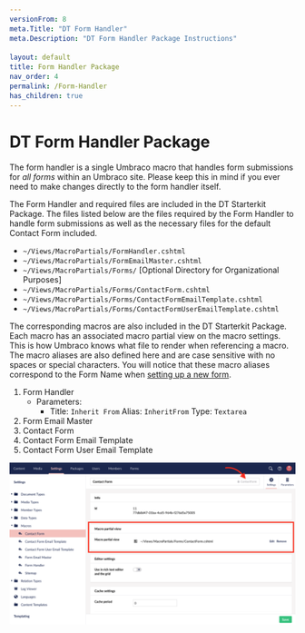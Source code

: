 ```yaml
---
versionFrom: 8
meta.Title: "DT Form Handler"
meta.Description: "DT Form Handler Package Instructions"

layout: default
title: Form Handler Package
nav_order: 4
permalink: /Form-Handler
has_children: true
---
```


# DT Form Handler Package

The form handler is a single Umbraco macro that handles form submissions for *all forms* within an Umbraco site. Please keep this in mind if you ever need to make changes directly to the form handler itself.

The Form Handler and required files are included in the DT Starterkit Package. The files listed below are the files required by the Form Handler to handle form submissions as well as the necessary files for the default Contact Form included.

- `~/Views/MacroPartials/FormHandler.cshtml`
- `~/Views/MacroPartials/FormEmailMaster.cshtml`
- `~/Views/MacroPartials/Forms/` [Optional Directory for Organizational Purposes]
- `~/Views/MacroPartials/Forms/ContactForm.cshtml`
- `~/Views/MacroPartials/Forms/ContactFormEmailTemplate.cshtml`
- `~/Views/MacroPartials/Forms/ContactFormUserEmailTemplate.cshtml`

The corresponding macros are also included in the DT Starterkit Package. Each macro has an associated macro partial view on the macro settings. This is how Umbraco knows what file to render when referencing a macro. The macro aliases are also defined here and are case sensitive with no spaces or special characters. You will notice that these macro aliases correspond to the Form Name when [setting up a new form](Using-The-Form-Handler.md#setup-a-new-form).

1. Form Handler
    - Parameters: 
      - Title: `Inherit From` Alias: `InheritFrom` Type: `Textarea`
2. Form Email Master
3. Contact Form
4. Contact Form Email Template
5. Contact Form User Email Template

![Contact Form Macro Settings](images/v8/contact-form-macro-settings.png)
